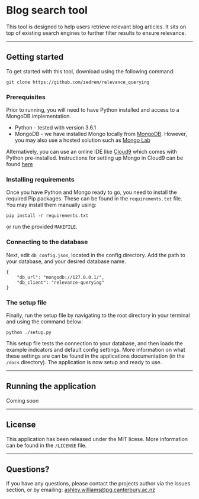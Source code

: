 # Blog search tool

This tool is designed to help users retrieve relevant blog articles. It sits on top of existing search engines to further filter results to ensure relevance. 

---

## Getting started
To get started with this tool, download using the following command:

```
git clone https://github.com/zedrem/relevance_querying
```

### Prerequisites
Prior to running, you will need to have Python installed and access to a MongoDB implementation.

* Python - tested with version 3.6.1
* MongoDB - we have installed Mongo locally from [MongoDB](https://www.mongodb.com/). However, you may also use a hosted solution such as [Mongo Lab](https://mlab.com/)

Alternatively, you can use an online IDE like [Cloud9](https://c9.io/) which comes with Python pre-installed. Instructions for setting up Mongo in Cloud9 can be found [here](https://community.c9.io/t/setting-up-mongodb/1717)

### Installing requirements
Once you have Python and Mongo ready to go, you need to install the required Pip packages. These can be found in the `requirements.txt` file. You may install them manually using:

```
pip install -r requirements.txt
```

or run the provided `MAKEFILE`.

### Connecting to the database
Next, edit `db_config.json`, located in the config directory. Add the path to your database, and your desired database name.

```
{
	"db_url": "mongodb://127.0.0.1/",
	"db_client": "relevance-querying"
}
```

### The setup file
Finally, run the setup file by navigating to the root directory in your terminal and using the command below:

```
python ./setup.py
```

This setup file tests the connection to your database, and then loads the example indicators and default config settings. More information on what these settings are can be found in the applications documentation (in the `/docs` directory). The application is now setup and ready to use.

---

## Running the application
Coming soon

---

## License
This application has been released under the MIT licese. More information can be found in the `/LICENSE` file.

---

## Questions?
If you have any questions, please contact the projects author via the issues section, or by emailing: ashley.williams@pg.canterbury.ac.nz